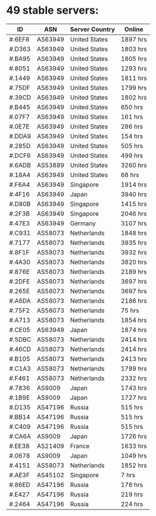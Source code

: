 # 49 stable servers:

| ID | ASN | Server Country | Online |
| ------ | ------ | ------ | ------ |
| #.6EF8 | AS63949 | United States | 1897 hrs |
| #.D363 | AS63949 | United States | 1803 hrs |
| #.BA95 | AS63949 | United States | 1805 hrs |
| #.8051 | AS63949 | United States | 1293 hrs |
| #.1449 | AS63949 | United States | 1811 hrs |
| #.75DF | AS63949 | United States | 1799 hrs |
| #.39CD | AS63949 | United States | 1802 hrs |
| #.B445 | AS63949 | United States | 650 hrs |
| #.07F7 | AS63949 | United States | 161 hrs |
| #.0E7E | AS63949 | United States | 286 hrs |
| #.DDA9 | AS63949 | United States | 154 hrs |
| #.285D | AS63949 | United States | 505 hrs |
| #.DCF9 | AS63949 | United States | 499 hrs |
| #.6ADB | AS53889 | United States | 3260 hrs |
| #.18A4 | AS63949 | United States | 68 hrs |
| #.F6A4 | AS63949 | Singapore | 1914 hrs |
| #.4F16 | AS63949 | Japan | 3940 hrs |
| #.D80B | AS63949 | Singapore | 1415 hrs |
| #.2F3B | AS63949 | Singapore | 2046 hrs |
| #.47E3 | AS63949 | Germany | 3107 hrs |
| #.C931 | AS58073 | Netherlands | 1848 hrs |
| #.7177 | AS58073 | Netherlands | 3935 hrs |
| #.8F1F | AS58073 | Netherlands | 3932 hrs |
| #.4A30 | AS58073 | Netherlands | 3820 hrs |
| #.876E | AS58073 | Netherlands | 2189 hrs |
| #.2DFE | AS58073 | Netherlands | 3697 hrs |
| #.265E | AS58073 | Netherlands | 3697 hrs |
| #.A6DA | AS58073 | Netherlands | 2186 hrs |
| #.75F2 | AS58073 | Netherlands | 75 hrs |
| #.A713 | AS58073 | Netherlands | 1854 hrs |
| #.CE05 | AS63949 | Japan | 1874 hrs |
| #.5DBC | AS58073 | Netherlands | 2414 hrs |
| #.46CD | AS58073 | Netherlands | 2414 hrs |
| #.B105 | AS58073 | Netherlands | 2413 hrs |
| #.C1A3 | AS58073 | Netherlands | 1789 hrs |
| #.F461 | AS58073 | Netherlands | 2332 hrs |
| #.7836 | AS9009 | Japan | 1743 hrs |
| #.1B9E | AS9009 | Japan | 1727 hrs |
| #.D135 | AS47196 | Russia | 515 hrs |
| #.BB14 | AS47196 | Russia | 515 hrs |
| #.C409 | AS47196 | Russia | 515 hrs |
| #.CA6A | AS9009 | Japan | 1726 hrs |
| #.EE38 | AS21409 | France | 1633 hrs |
| #.0678 | AS9009 | Japan | 1049 hrs |
| #.4151 | AS58073 | Netherlands | 1852 hrs |
| #.AE3F | AS45102 | Singapore | 7 hrs |
| #.86ED | AS47196 | Russia | 178 hrs |
| #.E427 | AS47196 | Russia | 219 hrs |
| #.2464 | AS47196 | Russia | 224 hrs |

